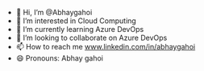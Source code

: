 - 👋 Hi, I’m @Abhaygahoi
- 👀 I’m interested in Cloud Computing
- 🌱 I’m currently learning Azure DevOps
- 💞️ I’m looking to collaborate on Azure DevOps
- 📫 How to reach me www.linkedin.com/in/abhaygahoi
- 😄 Pronouns: Abhay gahoi

<!---
Abhaygahoi/Abhaygahoi is a ✨ special ✨ repository because its `README.md` (this file) appears on your GitHub profile.
You can click the Preview link to take a look at your changes.
--->
